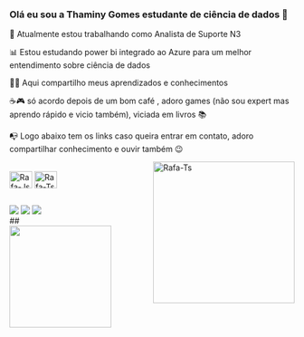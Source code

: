 ### Olá eu sou a Thaminy Gomes estudante de ciência de dados 👋

<p align="left" dir="auto">
🔭 Atualmente estou trabalhando como Analista de Suporte N3
</p>
<p align="left" dir="auto">
📊 Estou estudando  power bi integrado ao Azure para um melhor entendimento sobre ciência de dados
</p>
<p align="left" dir="auto">
👩‍💻 Aqui compartilho meus aprendizados e conhecimentos
</p>
<p align="left" dir="auto">
☕🎮 só acordo depois de um bom café , adoro games (não sou expert mas aprendo rápido e vicio também), viciada em livros 📚
</p>
<p align="left" dir="auto">
📭 Logo abaixo tem os links caso queira entrar em contato, adoro compartilhar conhecimento e ouvir também 😉 
</p>

<div>
    <img align="right" alt="Rafa-Ts" width="250px" src="https://cdn.discordapp.com/attachments/1030605064353611878/1208224972326043708/WhatsApp_Image_2024-02-16_at_21.30.34.jpeg?ex=66231bb1&is=6610a6b1&hm=c37258e2b64ff9a00f6ae00ee6f5694e8fd05bc7b07aae9b2ef941c7b179e24b&">
</div>


<div style="display: inline_block"><br>
  <img align="center" alt="Rafa-Js" height="30" width="40" src="https://cdn.jsdelivr.net/gh/devicons/devicon@latest/icons/azuresqldatabase/azuresqldatabase-original.svg">
  <img align="center" alt="Rafa-Ts" height="30" width="40" src="https://cdn.jsdelivr.net/gh/devicons/devicon@latest/icons/mysql/mysql-original.svg"> 
</div>
  

##

<div> 
  <a href="https://www.instagram.com/thaminygomes" target="_blank"><img src="https://img.shields.io/badge/-Instagram-%23E4405F?style=for-the-badge&logo=instagram&logoColor=white" target="_blank"></a> 
  <a href = "mailto:contatorafaballerini@gmail.com"><img src="https://img.shields.io/badge/-Gmail-%23333?style=for-the-badge&logo=gmail&logoColor=white" target="_blank"></a>
  <a href="https://www.linkedin.com/in/thaminy-gomes-0b90005b/" target="_blank"><img src="https://img.shields.io/badge/-LinkedIn-%230077B5?style=for-the-badge&logo=linkedin&logoColor=white" target="_blank"></a> 
  
</div>
##

<div>
  <a href ="https://github.com/ThaminyGomes30">
  <img height="180em" src="https://github-readme-stats.vercel.app/api?username=thaminygomes30&show_icons=true&theme=synthwave">
</div>

